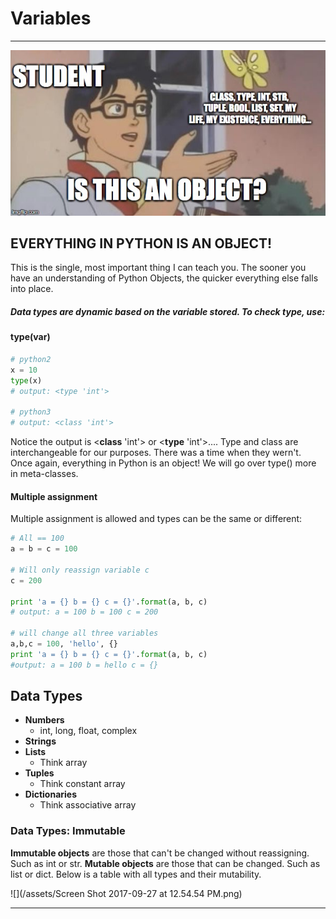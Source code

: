 # Variables

---

![](/assets/isthisameme.jpg)

## EVERYTHING IN PYTHON IS AN OBJECT!

This is the single, most important thing I can teach you. The sooner you have an understanding of Python Objects, the quicker everything else falls into place.


##### Data types are dynamic based on the variable stored. To check type, use:
#### **type\(**var**\)**

```py
# python2
x = 10
type(x)
# output: <type 'int'>

# python3
# output: <class 'int'>
```

Notice the output is <**class** 'int'\> or <**type** 'int'\>.... Type and class are interchangeable for our purposes. There was a time when they wern't. Once again, everything in Python is an object! We will go over type() more in meta-classes.

#### Multiple assignment
Multiple assignment is allowed and types can be the same or different:

```py
# All == 100
a = b = c = 100

# Will only reassign variable c
c = 200

print 'a = {} b = {} c = {}'.format(a, b, c)
# output: a = 100 b = 100 c = 200

# will change all three variables
a,b,c = 100, 'hello', {}
print 'a = {} b = {} c = {}'.format(a, b, c)
#output: a = 100 b = hello c = {}
```

## Data Types

* **Numbers**
  * int, long, float, complex
* **Strings**
* **Lists**
  * Think array
* **Tuples**
  * Think constant array
* **Dictionaries**
  * Think associative array

### Data Types: Immutable

**Immutable objects** are those that can't be changed without reassigning. Such as int or str. **Mutable objects** are those that can be changed. Such as list or dict. Below is a table with all types and their mutability.

![](/assets/Screen Shot 2017-09-27 at 12.54.54 PM.png)

---



